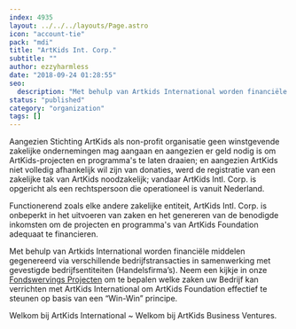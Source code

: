```yaml
---
index: 4935
layout: ../../../layouts/Page.astro
icon: "account-tie"
pack: "mdi"
title: "ArtKids Int. Corp."
subtitle: ""
author: ezzyharmless
date: "2018-09-24 01:28:55"
seo:
  description: "Met behulp van Artkids International worden financiële middelen gegenereerd via verschillende bedrijfstransacties in samenwerking met gevestigde bedrijfsentiteiten (Handelsfirma’s) om ArtKids Foundation effectief te steunen op basis van een “Win-Win” principe."
status: "published"
category: "organization"
tags: []
---
```


Aangezien Stichting ArtKids als non-profit organisatie geen winstgevende zakelijke ondernemingen mag aangaan en aangezien er geld nodig is om ArtKids-projecten en programma's te laten draaien; en aangezien ArtKids niet volledig afhankelijk wil zijn van donaties, werd de registratie van een zakelijke tak van ArtKids noodzakelijk; vandaar ArtKids Intl. Corp. is opgericht als een rechtspersoon die operationeel is vanuit Nederland.

Functionerend zoals elke andere zakelijke entiteit, ArtKids Intl. Corp. is onbeperkt in het uitvoeren van zaken en het genereren van de benodigde inkomsten om de projecten en programma's van ArtKids Foundation adequaat te financieren.

Met behulp van Artkids International worden financiële middelen gegenereerd via verschillende bedrijfstransacties in samenwerking met gevestigde bedrijfsentiteiten (Handelsfirma’s). Neem een kijkje in onze [Fondswervings Projecten](/nl/fondswervings-projects/) om te bepalen welke zaken uw Bedrijf kan verrichten met ArtKids International om ArtKids Foundation effectief te steunen op basis van een “Win-Win” principe.

Welkom bij ArtKids International ~ Welkom bij ArtKids Business Ventures.